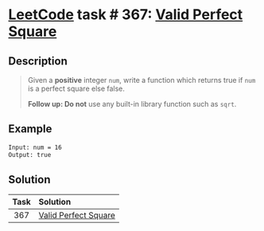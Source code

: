 # [LeetCode][leetcode] task # 367: [Valid Perfect Square][task]

Description
-----------

> Given a **positive** integer `num`, write a function which returns true if `num` is a perfect square else false.
> 
> **Follow up: Do not** use any built-in library function such as `sqrt`.

Example
-------

```sh
Input: num = 16
Output: true
```

Solution
--------

| Task | Solution                         |
|:----:|:---------------------------------|
| 367  | [Valid Perfect Square][solution] |


[leetcode]: <http://leetcode.com/>
[task]: <https://leetcode.com/problems/intersection-of-two-arrays/>
[solution]: <https://github.com/wellaxis/witalis-jkit/blob/main/module/tasks/src/main/java/com/witalis/jkit/tasks/core/task/leetcode/h4/p367/option/Practice.java>
